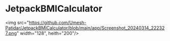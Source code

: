 # JetpackBMICalculator
<img src="https://github.com/Umesh-Patidar/JetpackBMICalculator/blob/main/app/Screenshot_20240314_222327.png" width="128", heith="200"/>

